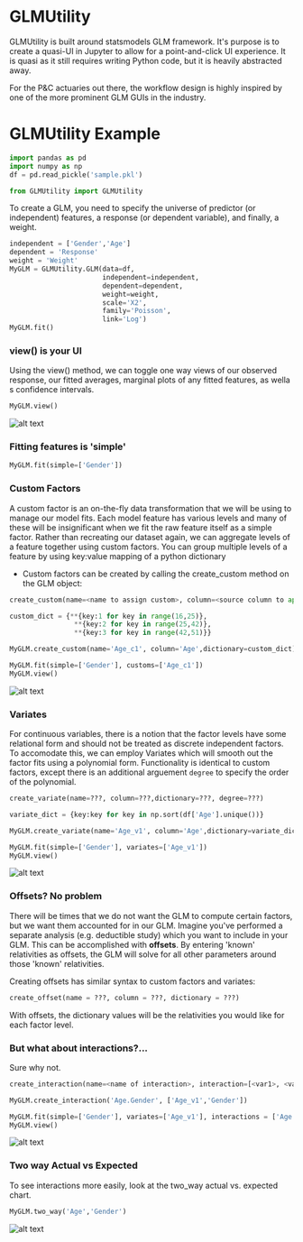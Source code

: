 # GLMUtility
GLMUtility is built around statsmodels GLM framework.  It's purpose is to create a quasi-UI in Jupyter to allow for a point-and-click
UI experience.  It is quasi as it still requires writing Python code, but it is heavily abstracted away.

For the P&C actuaries out there, the workflow design is highly inspired by one of the more prominent GLM
GUIs in the industry.


# GLMUtility Example


```python
import pandas as pd
import numpy as np
df = pd.read_pickle('sample.pkl')
```


```python
from GLMUtility import GLMUtility
```


To create a GLM, you need to specify the universe of predictor (or independent) features, a response (or dependent variable), and finally, a weight.


```python
independent = ['Gender','Age']
dependent = 'Response'
weight = 'Weight'
MyGLM = GLMUtility.GLM(data=df,
                       independent=independent,
                       dependent=dependent,
                       weight=weight,
                       scale='X2',
                       family='Poisson',
                       link='Log')
MyGLM.fit()
```

### view() is your UI
Using the view() method, we can toggle one way views of our observed response, our fitted averages, marginal plots of any fitted features, as wella s confidence intervals.



```python
MyGLM.view()
```


![alt text](./img1.PNG)



### Fitting features is 'simple'


```python
MyGLM.fit(simple=['Gender'])
```

### Custom Factors
A custom factor is an on-the-fly data transformation that we will be using to manage our model fits. Each model feature has various levels and many of these will be insignificant when we fit the raw feature itself as a simple factor.  Rather than recreating our dataset again, we can aggregate levels of a feature together using custom factors.  You can group multiple levels of a feature by using key:value mapping of a python dictionary

- Custom factors can be created by calling the create_custom method on the GLM object:
```python
create_custom(name=<name to assign custom>, column=<source column to apply to>,dictionary=<key:value mapping>)
```


```python
custom_dict = {**{key:1 for key in range(16,25)},
                **{key:2 for key in range(25,42)},
                **{key:3 for key in range(42,51)}}

MyGLM.create_custom(name='Age_c1', column='Age',dictionary=custom_dict)

MyGLM.fit(simple=['Gender'], customs=['Age_c1'])
MyGLM.view()
```


![alt text](./img2.PNG)


### Variates
For continuous variables, there is a notion that the factor levels have some relational form and should not be treated as discrete independent factors.  To accomodate this, we can employ Variates which will smooth out the factor fits using a polynomial form.  Functionality is identical to custom factors, except there is an additional arguement `degree` to specify the order of the polynomial.

```python
create_variate(name=???, column=???,dictionary=???, degree=???)
```


```python
variate_dict = {key:key for key in np.sort(df['Age'].unique())}

MyGLM.create_variate(name='Age_v1', column='Age',dictionary=variate_dict, degree=3)

MyGLM.fit(simple=['Gender'], variates=['Age_v1'])
MyGLM.view()
```


![alt text](./img3.PNG)


### Offsets?  No problem
There will be times that we do not want the GLM to compute certain factors, but we want them accounted for in our GLM.  Imagine you've performed a separate analysis (e.g. deductible study) which you want to include in your GLM.  This can be accomplished with **offsets**.  By entering 'known' relativities as offsets, the GLM will solve for all other parameters around those 'known' relativities.  

Creating offsets has similar syntax to custom factors and variates:
```python
create_offset(name = ???, column = ???, dictionary = ???)
```
With offsets, the dictionary values will be the relativities you would like for each factor level.

### But what about interactions?...
Sure why not.


```python
create_interaction(name=<name of interaction>, interaction=[<var1>, <var2>])
```



```python
MyGLM.create_interaction('Age.Gender', ['Age_v1','Gender'])

MyGLM.fit(simple=['Gender'], variates=['Age_v1'], interactions = ['Age.Gender'])
MyGLM.view()
```


![alt text]("./img4.PNG)


### Two way Actual vs Expected
To see interactions more easily, look at the two_way actual vs. expected chart.


```python
MyGLM.two_way('Age','Gender')
```



![alt text](./img5.PNG)
